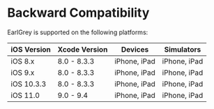 # Backward Compatibility

EarlGrey is supported on the following platforms:


iOS Version  | Xcode Version | Devices           | Simulators
------------ | ------------- | ------------      | ------------
iOS 8.x      | 8.0 - 8.3.3   | iPhone, iPad      | iPhone, iPad
iOS 9.x      | 8.0 - 8.3.3   | iPhone, iPad      | iPhone, iPad
iOS 10.3.3   | 8.0 - 8.3.3   | iPhone, iPad      | iPhone, iPad
iOS 11.0     | 9.0 - 9.4     | iPhone, iPad      | iPhone, iPad
